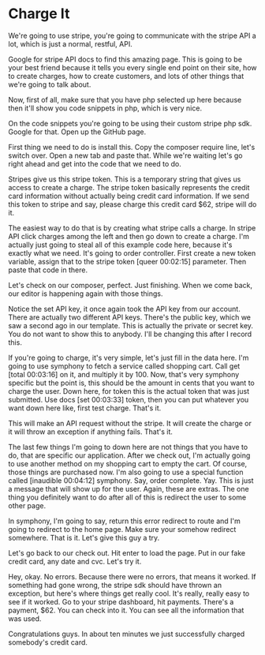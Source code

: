 # Charge It

We're going to use stripe, you're going to communicate with the stripe API a lot, which is just a normal, restful, API.

Google for stripe API docs to find this amazing page. This is going to be your best friend because it tells you every single end point on their site, how to create charges, how to create customers, and lots of other things that we're going to talk about.

Now, first of all, make sure that you have php selected up here because then it'll show you code snippets in php, which is very nice.

On the code snippets you're going to be using their custom stripe php sdk. Google for that. Open up the GitHub page.

First thing we need to do is install this. Copy the composer require line, let's switch over. Open a new tab and paste that. While we're waiting let's go right ahead and get into the code that we need to do.

Stripes give us this stripe token. This is a temporary string that gives us access to create a charge. The stripe token basically represents the credit card information without actually being credit card information. If we send this token to stripe and say, please charge this credit card $62, stripe will do it.

The easiest way to do that is by creating what stripe calls a charge. In stripe API click charges among the left and then go down to create a charge. I'm actually just going to steal all of this example code here, because it's exactly what we need. It's going to order controller. First create a new token variable, assign that to the stripe token [queer 00:02:15] parameter. Then paste that code in there.

Let's check on our composer, perfect. Just finishing. When we come back, our editor is happening again with those things.

Notice the set API key, it once again took the API key from our account. There are actually two different API keys. There's the public key, which we saw a second ago in our template. This is actually the private or secret key. You do not want to show this to anybody. I'll be changing this after I record this.

If you're going to charge, it's very simple, let's just fill in the data here. I'm going to use symphony to fetch a service called shopping cart. Call get [total 00:03:16] on it, and multiply it by 100. Now, that's very symphony specific but the point is, this should be the amount in cents that you want to charge the user. Down here, for token this is the actual token that was just submitted. Use docs [set 00:03:33] token, then you can put whatever you want down here like, first test charge. That's it.

This will make an API request without the stripe. It will create the charge or it will throw an exception if anything fails. That's it.

The last few things I'm going to down here are not things that you have to do, that are specific our application. After we check out, I'm actually going to use another method on my shopping cart to empty the cart. Of course, those things are purchased now. I'm also going to use a special function called [inaudible 00:04:12] symphony. Say, order complete. Yay. This is just a message that will show up for the user. Again, these are extras. The one thing you definitely want to do after all of this is redirect the user to some other page.

In symphony, I'm going to say, return this error redirect to route and I'm going to redirect to the home page. Make sure your somehow redirect somewhere. That is it. Let's give this guy a try.

Let's go back to our check out. Hit enter to load the page. Put in our fake credit card, any date and cvc. Let's try it.

Hey, okay. No errors. Because there were no errors, that means it worked. If something had gone wrong, the stripe sdk should have thrown an exception, but here's where things get really cool. It's really, really easy to see if it worked. Go to your stripe dashboard, hit payments. There's a payment, $62. You can check into it. You can see all the information that was used.

Congratulations guys. In about ten minutes we just successfully charged somebody's credit card.
